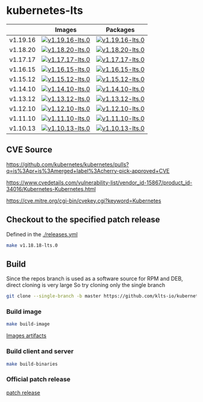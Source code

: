 # kubernetes-lts

| |Images|Packages|
|-|-|-|
|v1.19.16|[![v1.19.16-lts.0](https://img.shields.io/github/workflow/status/klts-io/kubernetes-lts/Releases%20Images/v1.19.16-lts.0?label=v1.19.16-lts.0%20Releases%20Images)](https://klts.io/zh/docs/releases/v1.19.16/v1.19.16-lts.1/)|[![v1.19.16-lts.0](https://img.shields.io/github/workflow/status/klts-io/kubernetes-lts/Releases%20Packages/v1.19.16-lts.0?label=v1.19.16-lts.0%20Releases%20Packages)](https://klts.io/zh/docs/releases/v1.19.16/v1.19.16-lts.1/)|
|v1.18.20|[![v1.18.20-lts.0](https://img.shields.io/github/workflow/status/klts-io/kubernetes-lts/Releases%20Images/v1.18.20-lts.0?label=v1.18.20-lts.0%20Releases%20Images)](https://klts.io/zh/docs/releases/v1.18.20/v1.18.20-lts.1/)|[![v1.18.20-lts.0](https://img.shields.io/github/workflow/status/klts-io/kubernetes-lts/Releases%20Packages/v1.18.20-lts.0?label=v1.18.20-lts.0%20Releases%20Packages)](https://klts.io/zh/docs/releases/v1.18.20/v1.18.20-lts.1/)|
|v1.17.17|[![v1.17.17-lts.0](https://img.shields.io/github/workflow/status/klts-io/kubernetes-lts/Releases%20Images/v1.17.17-lts.0?label=v1.17.17-lts.0%20Releases%20Images)](https://klts.io/zh/docs/releases/v1.17.17/v1.17.17-lts.1/)|[![v1.17.17-lts.0](https://img.shields.io/github/workflow/status/klts-io/kubernetes-lts/Releases%20Packages/v1.17.17-lts.0?label=v1.17.17-lts.0%20Releases%20Packages)](https://klts.io/zh/docs/releases/v1.17.17/v1.17.17-lts.1/)|
|v1.16.15|[![v1.16.15-lts.0](https://img.shields.io/github/workflow/status/klts-io/kubernetes-lts/Releases%20Images/v1.16.15-lts.0?label=v1.16.15-lts.0%20Releases%20Images)](https://klts.io/zh/docs/releases/v1.16.15/v1.16.15-lts.1/)|[![v1.16.15-lts.0](https://img.shields.io/github/workflow/status/klts-io/kubernetes-lts/Releases%20Packages/v1.16.15-lts.0?label=v1.16.15-lts.0%20Releases%20Packages)](https://klts.io/zh/docs/releases/v1.16.15/v1.16.15-lts.1/)|
|v1.15.12|[![v1.15.12-lts.0](https://img.shields.io/github/workflow/status/klts-io/kubernetes-lts/Releases%20Images/v1.15.12-lts.0?label=v1.15.12-lts.0%20Releases%20Images)](https://klts.io/zh/docs/releases/v1.15.12/v1.15.12-lts.1/)|[![v1.15.12-lts.0](https://img.shields.io/github/workflow/status/klts-io/kubernetes-lts/Releases%20Packages/v1.15.12-lts.0?label=v1.15.12-lts.0%20Releases%20Packages)](https://klts.io/zh/docs/releases/v1.15.12/v1.15.12-lts.1/)|
|v1.14.10|[![v1.14.10-lts.0](https://img.shields.io/github/workflow/status/klts-io/kubernetes-lts/Releases%20Images/v1.14.10-lts.0?label=v1.14.10-lts.0%20Releases%20Images)](https://klts.io/zh/docs/releases/v1.14.10/v1.14.10-lts.1/)|[![v1.14.10-lts.0](https://img.shields.io/github/workflow/status/klts-io/kubernetes-lts/Releases%20Packages/v1.14.10-lts.0?label=v1.14.10-lts.0%20Releases%20Packages)](https://klts.io/zh/docs/releases/v1.14.10/v1.14.10-lts.1/)|
|v1.13.12|[![v1.13.12-lts.0](https://img.shields.io/github/workflow/status/klts-io/kubernetes-lts/Releases%20Images/v1.13.12-lts.0?label=v1.13.12-lts.0%20Releases%20Images)](https://klts.io/zh/docs/releases/v1.13.12/v1.13.12-lts.1/)|[![v1.13.12-lts.0](https://img.shields.io/github/workflow/status/klts-io/kubernetes-lts/Releases%20Packages/v1.13.12-lts.0?label=v1.13.12-lts.0%20Releases%20Packages)](https://klts.io/zh/docs/releases/v1.13.12/v1.13.12-lts.1/)|
|v1.12.10|[![v1.12.10-lts.0](https://img.shields.io/github/workflow/status/klts-io/kubernetes-lts/Releases%20Images/v1.12.10-lts.0?label=v1.12.10-lts.0%20Releases%20Images)](https://klts.io/zh/docs/releases/v1.12.10/v1.12.10-lts.1/)|[![v1.12.10-lts.0](https://img.shields.io/github/workflow/status/klts-io/kubernetes-lts/Releases%20Packages/v1.12.10-lts.0?label=v1.12.10-lts.0%20Releases%20Packages)](https://klts.io/zh/docs/releases/v1.12.10/v1.12.10-lts.1/)|
|v1.11.10|[![v1.11.10-lts.0](https://img.shields.io/github/workflow/status/klts-io/kubernetes-lts/Releases%20Images/v1.11.10-lts.0?label=v1.11.10-lts.0%20Releases%20Images)](https://klts.io/zh/docs/releases/v1.11.10/v1.11.10-lts.1/)|[![v1.11.10-lts.0](https://img.shields.io/github/workflow/status/klts-io/kubernetes-lts/Releases%20Packages/v1.11.10-lts.0?label=v1.11.10-lts.0%20Releases%20Packages)](https://klts.io/zh/docs/releases/v1.11.10/v1.11.10-lts.1/)|
|v1.10.13|[![v1.10.13-lts.0](https://img.shields.io/github/workflow/status/klts-io/kubernetes-lts/Releases%20Images/v1.10.13-lts.0?label=v1.10.13-lts.0%20Releases%20Images)](https://klts.io/zh/docs/releases/v1.10.13/v1.10.13-lts.1/)|[![v1.10.13-lts.0](https://img.shields.io/github/workflow/status/klts-io/kubernetes-lts/Releases%20Packages/v1.10.13-lts.0?label=v1.10.13-lts.0%20Releases%20Packages)](https://klts.io/zh/docs/releases/v1.10.13/v1.10.13-lts.1/)|

## CVE Source

https://github.com/kubernetes/kubernetes/pulls?q=is%3Apr+is%3Amerged+label%3Acherry-pick-approved+CVE

https://www.cvedetails.com/vulnerability-list/vendor_id-15867/product_id-34016/Kubernetes-Kubernetes.html

https://cve.mitre.org/cgi-bin/cvekey.cgi?keyword=Kubernetes

## Checkout to the specified patch release

Defined in the [./releases.yml](https://github.com/klts-io/kubernetes-lts/blob/master/releases.yml)

``` bash
make v1.18.18-lts.0
```

## Build

Since the repos branch is used as a software source for RPM and DEB, direct cloning is very large So try cloning only the single branch

``` bash
git clone --single-branch -b master https://github.com/klts-io/kubernetes-lts
```

### Build image

``` bash
make build-image
```

[Images artifacts](https://github.com/orgs/klts-io/packages?repo_name=kubernetes-lts)

### Build client and server

``` bash
make build-binaries
```
### Official patch release

[patch release](https://kubernetes.io/releases/patch-releases/)
